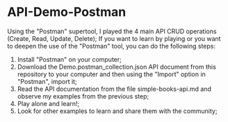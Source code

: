 # API-Demo-Postman
Using the "Postman" supertool, I played the 4 main API CRUD operations (Create, Read, Update, Delete);
If you want to learn by playing or you want to deepen the use of the "Postman" tool, you can do the following steps:
1.  Install "Postman" on your computer;
2.  Download the Demo.postman_collection.json API document from this repository to your computer and then using the "Import" option in "Postman", import it;
3.  Read the API documentation from the file simple-books-api.md and observe my examples from the previous step;
4.  Play alone and learn!;
5.  Look for other examples to learn and share them with the community;

